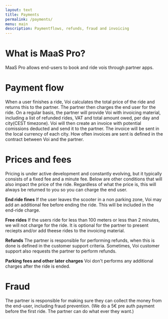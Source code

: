 ```yaml
---
layout: text
title: Payments
permalink: /payments/
menu: main
description: Paymentflows, refunds, fraud and invoicing
---
```

# What is MaaS Pro?
MaaS Pro allows end-users to book and ride vois through partner apps.

# Payment flow
When a user finishes a ride, Voi calculates the total price of the ride and returns this to the partner. The partner then charges the end user for the ride. On a regular basis, the partner will provide Voi with invoicing material, including a list of refunded rides, VAT and total amount owed, per day and city(CEST timezone). Voi will then create an invoice with potential comissions deducted and send it to the partner. The invoice will be sent in the local currency of each city. How often invoices are sent is defined in the contract between Voi and the partner.

# Prices and fees
Pricing is under active development and constantly evolving, but it typically consists of a fixed fee and a minute fee. Below are other conditions that will also impact the price of the ride. Regardless of what the price is, this will always be returned to you so you can charge the end user.

__End ride fines__ If the user leaves the scooter in a non parking zone, Voi may add an additional fee before ending the ride. This will be included in the end-ride charge.

__Free rides__ If the users ride for less than 100 meters or less than 2 minutes, we will not charge for the ride. It is optional for the partner to present reciepts and/or add theese rides to the invoicing material.

__Refunds__ The partner is responsible for performing refunds, when this is done is defined in the customer support criteria. Sometimes, Voi customer support also requests the partner to perform refunds.

__Parking fees and other later charges__ Voi don't performs any additional charges after the ride is ended.

# Fraud
The partner is responsible for making sure they can collect the money from the end-user, including fraud prevention. (We do a 5€ pre auth payment before the first ride. The partner can do what ever they want.)